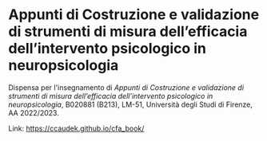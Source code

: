 # Appunti di Costruzione e validazione di strumenti di misura dell’efficacia dell’intervento psicologico in neuropsicologia

Dispensa per l'insegnamento di _Appunti di Costruzione e validazione di strumenti di misura dell’efficacia dell’intervento psicologico in neuropsicologia_, B020881 (B213), LM-51, Università degli Studi di Firenze, AA 2022/2023.

Link: https://ccaudek.github.io/cfa_book/
